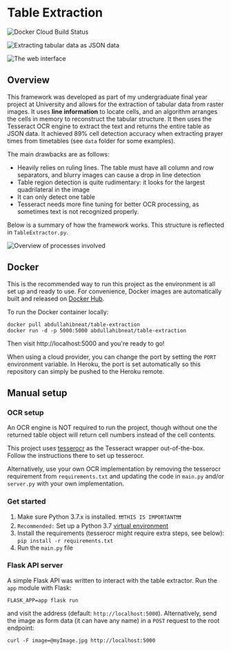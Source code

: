 # Table Extraction

![Docker Cloud Build Status](https://img.shields.io/docker/cloud/build/abdullahibneat/table-extraction)

![Extracting tabular data as JSON data](https://i.imgur.com/vUUQ4g1.png)

![The web interface](https://i.imgur.com/on76ccg.png)

## Overview

This framework was developed as part of my undergraduate final year project at University and allows for the extraction of tabular data from raster images. It uses **line information** to locate cells, and an algorithm arranges the cells in memory to reconstruct the tabular structure. It then uses the Tesseract OCR engine to extract the text and returns the entire table as JSON data.  It achieved 89% cell detection accuracy when extracting prayer times from timetables (see `data` folder for some examples). 

The main drawbacks are as follows:

 - Heavily relies on ruling lines. The table must have all column and row separators, and blurry images can cause a drop in line detection
 - Table region detection is quite rudimentary: it looks for the largest quadrilateral in the image
 - It can only detect one table
 - Tesseract needs more fine tuning for better OCR processing, as sometimes text is not recognized properly.

Below is a summary of how the framework works. This structure is reflected in `TableExtractor.py`.

![Overview of processes involved](https://i.imgur.com/oz6YSGK.jpg)

## Docker

This is the recommended way to run this project as the environment is all set up and ready to use. For convenience, Docker images are automatically built and released on [Docker Hub](https://hub.docker.com/repository/docker/abdullahibneat/table-extraction).

To run the Docker container locally:

```
docker pull abdullahibneat/table-extraction
docker run -d -p 5000:5000 abdullahibneat/table-extraction
```

Then visit http://localhost:5000 and you're ready to go!

When using a cloud provider, you can change the port by setting the `PORT` environment variable. In Heroku, the port is set automatically so this repository can simply be pushed to the Heroku remote.

## Manual setup

### OCR setup

An OCR engine is NOT required to run the project, though without one the returned table object will return cell numbers instead of the cell contents.

This project uses [tesserocr](https://github.com/sirfz/tesserocr) as the Tesseract wrapper out-of-the-box. Follow the instructions there to set up tesserocr.

Alternatively, use your own OCR implementation by removing the tesserocr requirement from `requirements.txt` and updating the code in `main.py` and/or `server.py` with your own implementation.

### Get started

1. Make sure Python 3.7.x is installed. `❗❗❗THIS IS IMPORTANT❗❗❗`
2. `Recommended:` Set up a Python 3.7 [virtual environment](https://packaging.python.org/guides/installing-using-pip-and-virtual-environments/)
3. Install the requirements (tesserocr might require extra steps, see below): `pip install -r requirements.txt`
4. Run the `main.py` file

### Flask API server

A simple Flask API was written to interact with the table extractor. Run the `app` module with Flask:

```
FLASK_APP=app flask run
```

and visit the address (default: `http://localhost:5000`). Alternatively, send the image as form data (it can have any name) in a `POST` request to the root endpoint:

```
curl -F image=@myImage.jpg http://localhost:5000
```